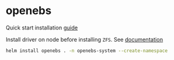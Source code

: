 # openebs

Quick start installation [guide](https://openebs.io/docs/quickstart-guide/installation)

Install driver on node before installing `ZFS`. See [documentation](https://openebs.io/docs/user-guides/local-storage-user-guide/local-pv-zfs/zfs-installation)

```bash
helm install openebs . -n openebs-system --create-namespace
```
